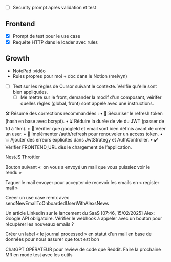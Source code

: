 - [ ] Security prompt après validation et test

## Frontend

- [x] Prompt de test pour le use case
- [x] Requête HTTP dans le loader avec rules

## Growth

- NotePad :vidéo
- Rules propres pour moi + doc dans le Notion (melvyn)

- [ ] Test sur les règles de Cursor suivant le contexte. Vérifie qu'elle sont bien appliquées.
  - [ ] Me mettre sur le front, demander la modif d'un composant, véirifer quelles règles (global, front) sont appelé avec une instructions.

🛠 Résumé des corrections recommandées :
• 🔐 Sécuriser le refresh token (hash en base avec bcrypt).
• ⌛ Réduire la durée de vie du JWT (passer de 1d à 15m).
• 🛑 Vérifier que googleId et email sont bien définis avant de créer un user.
• 🔄 Implémenter /auth/refresh pour renouveler un access token.
• 💥 Ajouter des erreurs explicites dans JwtStrategy et AuthController.
• ✔️ Vérifier FRONTEND_URL dès le chargement de l’application.

NestJS Throttler

Bouton suivant «  on vous a envoyé un mail que vous puissiez voir le rendu »

Taguer le mail envoyer pour accepter de recevoir les emails en « register mail »

Ceeer un use case remix avec sendNewEmailToOnboardedUserWithAlexsNews

Un article LinkedIn sur le lancement du SaaS
[07:46, 15/02/2025] Alex: Google API obligatoire. Vérifier le webhook à appeler avec un bouton pour récupérer les nouveaux emails ?

Créer un label « le journal processed » en statut d’un mail en base de données pour nous assurer que tout est bon

ChatGPT OPÉRATEUR pour review de code que Reddit. Faire la prochaine MR en mode test avec les outils
